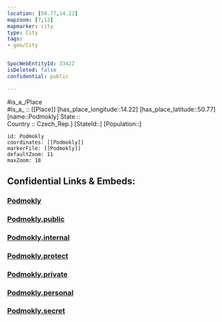 ```yaml
---
location: [50.77,14.22] 
mapzoom: [7,12] 
mapmarker: city 
type: City
tags:
- geo/City


SpocWebEntityId: 33422
isDeleted: false
confidential: public

---
```

#is_a_/Place  
#is_a_ :: [[Place]] 
[has_place_longitude::14.22] 
[has_place_latitude::50.77] 
[name::Podmokly] 
State ::  
Country :: Czech_Rep.] 
[StateId::] 
[Population::] 



```leaflet
id: Podmokly
coordinates: [[Podmokly]] 
markerFile: [[Podmokly]] 
defaultZoom: 11 
maxZoom: 18
```


## Confidential Links & Embeds: 

### [Podmokly](/_Standards/Earth/Continent/Europe/Europe~Central/Czech_Republic/regions~Czech_Republic/Ústecký/City/Podmokly.md) 

### [Podmokly.public](/_public/Earth/Continent/Europe/Europe~Central/Czech_Republic/regions~Czech_Republic/Ústecký/City/Podmokly.public.md) 

### [Podmokly.internal](/_internal/Earth/Continent/Europe/Europe~Central/Czech_Republic/regions~Czech_Republic/Ústecký/City/Podmokly.internal.md) 

### [Podmokly.protect](/_protect/Earth/Continent/Europe/Europe~Central/Czech_Republic/regions~Czech_Republic/Ústecký/City/Podmokly.protect.md) 

### [Podmokly.private](/_private/Earth/Continent/Europe/Europe~Central/Czech_Republic/regions~Czech_Republic/Ústecký/City/Podmokly.private.md) 

### [Podmokly.personal](/_personal/Earth/Continent/Europe/Europe~Central/Czech_Republic/regions~Czech_Republic/Ústecký/City/Podmokly.personal.md) 

### [Podmokly.secret](/_secret/Earth/Continent/Europe/Europe~Central/Czech_Republic/regions~Czech_Republic/Ústecký/City/Podmokly.secret.md)

